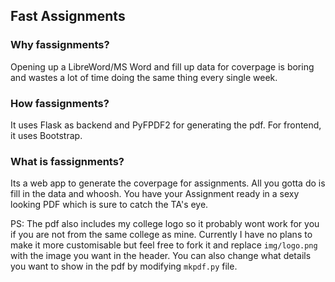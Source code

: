 ## Fast Assignments

### Why fassignments?
Opening up a LibreWord/MS Word and fill up
data for coverpage is boring and
wastes a lot of time doing the same thing every single week.

### How fassignments?
It uses Flask as backend and PyFPDF2 for generating the pdf.
For frontend, it uses Bootstrap.

### What is fassignments?
Its a web app to generate the coverpage for assignments.
All you gotta do is fill in the data and whoosh. You
have your Assignment ready in a sexy looking PDF which is sure
to catch the TA's eye.

PS: The pdf also includes my college logo so it probably wont 
work for you if you are not from the same college as mine.
Currently I have no plans to make it more customisable but feel
free to fork it and replace `img/logo.png` with the image you want
in the header. You can also change what details you want to show
in the pdf by modifying `mkpdf.py` file.
